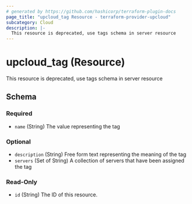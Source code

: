```yaml
---
# generated by https://github.com/hashicorp/terraform-plugin-docs
page_title: "upcloud_tag Resource - terraform-provider-upcloud"
subcategory: Cloud
description: |-
  This resource is deprecated, use tags schema in server resource
---
```


# upcloud_tag (Resource)

This resource is deprecated, use tags schema in server resource



<!-- schema generated by tfplugindocs -->
## Schema

### Required

- `name` (String) The value representing the tag

### Optional

- `description` (String) Free form text representing the meaning of the tag
- `servers` (Set of String) A collection of servers that have been assigned the tag

### Read-Only

- `id` (String) The ID of this resource.


